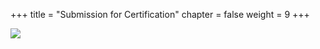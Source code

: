 +++
title = "Submission for Certification"
chapter = false
weight = 9
+++

![](../imgs/submission-for-certification.png)